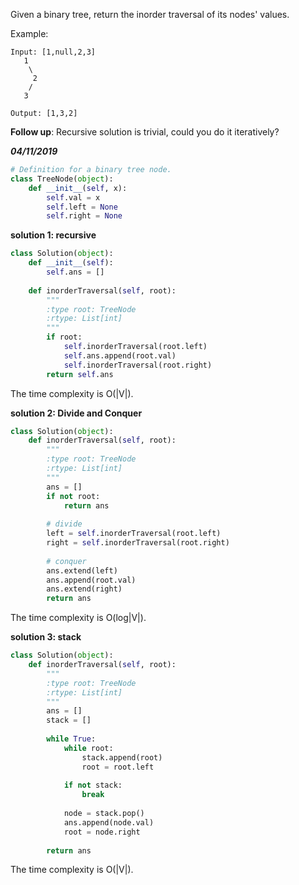 Given a binary tree, return the inorder traversal of its nodes' values.

Example:
```
Input: [1,null,2,3]
   1
    \
     2
    /
   3

Output: [1,3,2]
```

**Follow up**: Recursive solution is trivial, could you do it iteratively?

***04/11/2019***
```python
# Definition for a binary tree node.
class TreeNode(object):
    def __init__(self, x):
        self.val = x
        self.left = None
        self.right = None
```

**solution 1: recursive**
```python
class Solution(object):
    def __init__(self):
        self.ans = []
        
    def inorderTraversal(self, root):
        """
        :type root: TreeNode
        :rtype: List[int]
        """
        if root:
            self.inorderTraversal(root.left)
            self.ans.append(root.val)
            self.inorderTraversal(root.right)
        return self.ans
```
The time complexity is O(|V|).

**solution 2: Divide and Conquer**
```python
class Solution(object):    
    def inorderTraversal(self, root):
        """
        :type root: TreeNode
        :rtype: List[int]
        """
        ans = []
        if not root:
            return ans
        
        # divide
        left = self.inorderTraversal(root.left)
        right = self.inorderTraversal(root.right)
        
        # conquer
        ans.extend(left)
        ans.append(root.val)
        ans.extend(right)        
        return ans
```
The time complexity is O(log|V|).

**solution 3: stack**
```python
class Solution(object):    
    def inorderTraversal(self, root):
        """
        :type root: TreeNode
        :rtype: List[int]
        """
        ans = []
        stack = []
        
        while True:
            while root:
                stack.append(root)
                root = root.left
            
            if not stack:
                break
            
            node = stack.pop()
            ans.append(node.val)
            root = node.right
        
        return ans
```
The time complexity is O(|V|).
